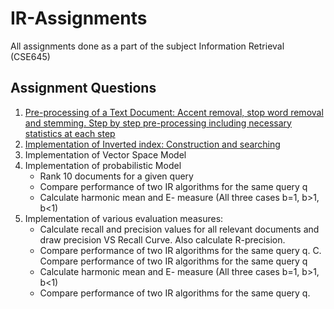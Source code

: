 # IR-Assignments
All assignments done as a part of the subject Information Retrieval (CSE645)
## Assignment Questions
<ol>
  <li><a href="https://github.com/SreyaSalil/IR-Assignments/blob/main/IR_Assignment_1.ipynb">Pre-processing of a Text Document: Accent removal, stop word removal and stemming. Step by step pre-processing including necessary statistics at each step</a></li>
  <li><a href="https://github.com/SreyaSalil/IR-Assignments/blob/main/IR_Assignment_2.ipynb">Implementation of Inverted index: Construction and searching</a></li>
  <li>Implementation of Vector Space Model</li>
  <li>
    Implementation of probabilistic Model
    <ul>
      <li>Rank 10 documents for a given query</li>
      <li>Compare performance of two IR algorithms for the same query q</li>
      <li>Calculate harmonic mean and E- measure (All three cases b=1, b&gt;1, b&lt;1)</li>
    </ul>
  </li>
  <li>
    Implementation of various evaluation measures:
    <ul>
      <li>Calculate recall and precision values for all relevant documents and draw precision VS Recall Curve. Also calculate R-precision.</li>
      <li>Compare performance of two IR algorithms for the same query q. C.  Compare performance of two IR algorithms for the same query q</li>
      <li>Calculate harmonic mean and E- measure (All three cases b=1, b&gt;1, b&lt;1)</li>
      <li>Compare performance of two IR algorithms for the same query q.</li>
    </ul>
  </li>
 </ol>
